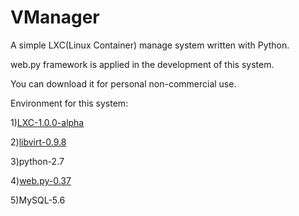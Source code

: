 VManager
========

A simple LXC(Linux Container) manage system written with Python.

web.py framework is applied in the development of this system.

You can download it for personal non-commercial use.

Environment for this system:

1)[LXC-1.0.0-alpha](https://www.linuxcontainers.org)

2)[libvirt-0.9.8](http://libvirt.org)

3)python-2.7

4)[web.py-0.37](https://pypi.python.org/pypi/web.py)

5)MySQL-5.6

